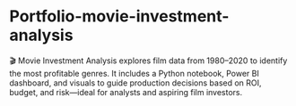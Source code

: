 # Portfolio-movie-investment-analysis
🎬 Movie Investment Analysis explores film data from 1980–2020 to identify the most profitable genres. It includes a Python notebook, Power BI dashboard, and visuals to guide production decisions based on ROI, budget, and risk—ideal for analysts and aspiring film investors.
